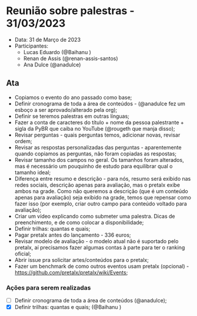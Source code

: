# Reunião sobre palestras - 31/03/2023

- Data: 31 de Março de 2023  
- Participantes: 
    - Lucas Eduardo (@Baihanu )
    - Renan de Assis (@renan-assis-santos)
    - Ana Dulce (@anadulce)
    
## Ata

- Copiamos o evento do ano passado como base;
- Definir cronograma de toda a área de conteúdos - (@anadulce fez um esboço a ser aprovado/alterado pela org);
- Definir se teremos palestras em outras línguas;
- Fazer a conta de caracteres do título + nome da pessoa palestrante + sigla da PyBR que caiba no YouTube (@rougeth que manja disso);
- Revisar perguntas - quais perguntas temos, adicionar novas, revisar ordem;
- Revisar as respostas personalizadas das perguntas - aparentemente quando copiamos as perguntas, não foram copiadas as respostas;
- Revisar tamanho dos campos no geral. Os tamanhos foram alterados, mas é necessário um pouquinho de estudo para equilibrar qual o tamanho ideal;
- Diferença entre resumo e descrição - para nós, resumo será exibido nas redes sociais, descrição apenas para avaliação, mas o pretalx exibe ambos na grade. Como não queremos a descrição (que é um conteúdo apenas para avaliação) seja exibido na grade, temos que repensar como fazer isso (por exemplo, criar outro campo para conteúdo voltado para avaliação);
- Criar um vídeo explicando como submeter uma palestra. Dicas de preenchimento, e de como colocar a disponibilidade;
- Definir trilhas: quantas e quais;
- Pagar pretalx antes do lançamento - 336 euros;
- Revisar modelo de avaliação - o modelo atual não é suportado pelo pretalx, aí precisamos fazer algumas contas à parte para ter o ranking oficial;
- Abrir issue pra solicitar artes/conteúdos para o pretalx;
- Fazer um benchmark de como outros eventos usam pretalx (opcional) - https://github.com/pretalx/pretalx/wiki/Events;
### Ações para serem realizadas

- [ ] Definir cronograma de toda a área de conteúdos (@anadulce);
- [x] Definir trilhas: quantas e quais;  (@Baihanu )